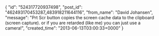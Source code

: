  {
   "id": "524317720937498",
   "post_id": "462493170453287_483918211644116",
   "from_name": "David Johansen",
   "message": "Prt Scr button copies the screen cache data to the clipboard (screen capture). or if you are retarded (like me) you can just use a camera!",
   "created_time": "2013-06-13T03:00:33+0000"
 }

